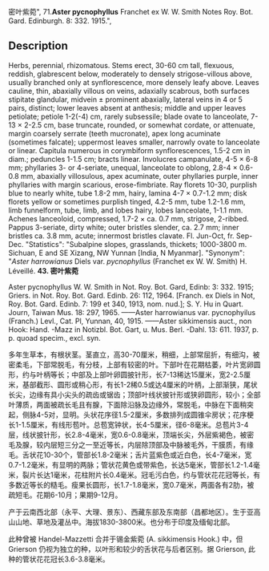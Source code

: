 密叶紫菀",
71.**Aster pycnophyllus** Franchet ex W. W. Smith Notes Roy. Bot. Gard. Edinburgh. 8: 332. 1915.",

## Description
Herbs, perennial, rhizomatous. Stems erect, 30-60 cm tall, flexuous, reddish, glabrescent below, moderately to densely strigose-villous above, usually branched only at synflorescence, more densely leafy above. Leaves cauline, thin, abaxially villous on veins, adaxially scabrous, both surfaces stipitate glandular, midvein ± prominent abaxially, lateral veins in 4 or 5 pairs, distinct; lower leaves absent at anthesis; middle and upper leaves petiolate; petiole 1-2(-4) cm, rarely subsessile; blade ovate to lanceolate, 7-13 × 2-2.5 cm, base truncate, rounded, or somewhat cordate, or attenuate, margin coarsely serrate (teeth mucronate), apex long acuminate (sometimes falcate); uppermost leaves smaller, narrowly ovate to lanceolate or linear. Capitula numerous in corymbiform synflorescences, 1.5-2 cm in diam.; peduncles 1-1.5 cm; bracts linear. Involucres campanulate, 4-5 × 6-8 mm; phyllaries 3- or 4-seriate, unequal, lanceolate to oblong, 2.8-4 × 0.6-0.8 mm, abaxially villosulous, apex acuminate, outer phyllaries purple, inner phyllaries with margin scarious, erose-fimbriate. Ray florets 10-30, purplish blue to nearly white, tube 1.8-2 mm, hairy, lamina 4-7 × 0.7-1.2 mm; disk florets yellow or sometimes purplish tinged, 4.2-5 mm, tube 1.2-1.6 mm, limb funnelform, tube, limb, and lobes hairy, lobes lanceolate, 1-1.1 mm. Achenes lanceoloid, compressed, 1.7-2 × ca. 0.7 mm, strigose, 2-ribbed. Pappus 3-seriate, dirty white; outer bristles slender, ca. 2.7 mm; inner bristles ca. 3.8 mm, acute; innermost bristles clavate. Fl. Jun-Oct, fr. Sep-Dec.
  "Statistics": "Subalpine slopes, grasslands, thickets; 1000-3800 m. Sichuan, E and SE Xizang, NW Yunnan [India, N Myanmar].
  "Synonym": "*Aster harrowianus* Diels var. *pycnophyllus* (Franchet ex W. W. Smith) H. Léveillé.
**43. 密叶紫菀**

Aster pycnophyllus W. W. Smith in Not. Roy. Bot. Gard, Edinb: 3: 332. 1915; Griers. in Not. Roy. Bot. Gard. Edinb. 26: 112, 1964. [Franch. ex Diels in Not, Roy. Bot. Gard. Edinb. 7: 199 et 340, 1913, nom. nud.]; S. Y. Hu in Quart. Journ, Taiwan Mus. 18: 297, 1965. ——Aster harrowianus var. pycnophyilus (Franch.) Levl., Cat. Pl, Yunnan, 40, 1915. ——Aster sikkimensis auct., non Hook: Hand. -Mazz in Notizbl. Bot. Gart, u. Mus. Berl. -Dahl. 13: 611. 1937, p. p. quoad specim., excl. syn.

多年生草本，有根状茎。茎直立，高30-70厘米，稍细，上部常屈折，有细沟，被密柔毛，下部常脱毛，有分枝，上部有较密的叶。下部叶在花期枯萎，叶片宽卵圆形，约与叶柄等长；中部及上部叶卵圆披针形，长7-13稀达15厘米，宽2-2.5厘米，基部截形、圆形或稍心形，有长1-2稀0.5或达4厘米的叶柄，上部渐狭，尾状长尖，边缘有具小尖头的疏齿或锯齿；顶部叶线状披针形或狭卵圆形，较小；全部叶薄质，两面被疏长毛且有腺，下面除沿脉及边缘外，常脱毛，中脉在下面稍突起，侧脉4-5对，显明。头状花序径1.5-2厘米，多数排列成圆锥伞房状；花序梗长1-1.5厘米，有线形苞叶。总苞宽钟状，长4-5厘米，径6-8毫米。总苞片3-4层，线状披针形，长2.8-4毫米，宽0.6-0.8毫米，顶端长尖，外层紫褐色，被密毛及腺，较内层短三分之一至近等长，内层除顶部及中脉被毛外，干膜质，有缘毛。舌状花10-30个，管部长1.8-2毫米；舌片蓝紫色或近白色，长4-7毫米，宽0.7-1.2毫米，有显明的两脉；管状花黄色或带紫色，长达5毫米，管部长1.2-1.4毫米，裂片长达1毫米，花柱附片长0.4毫米。冠毛污白色，约与管状花花冠等长，有多数近等长的糙毛。瘦果长圆形，长1.7-1.8毫米，宽0.7毫米，两面各有2肋，被疏短毛。花期6-10月；果期9-12月。

产于云南西北部（永平、大理、景东）、西藏东部及东南部（昌都地区）。生于亚高山山地、草地及灌丛中。海拔1830-3800米。也分布于印度及缅甸北部。

此种曾被 Handel-Mazzetti 合并于锡金紫菀 (A. sikkimensis Hook.) 中，但Grierson 仍视为独立的种，以叶形和较少的舌状花与后者区别。据 Grierson, 此种的管状花花冠长3.6-3.8毫米。
